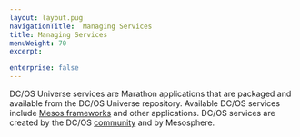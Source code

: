 ```yaml
---
layout: layout.pug
navigationTitle:  Managing Services
title: Managing Services
menuWeight: 70
excerpt:

enterprise: false
---
```


<!-- This source repo for this topic is https://github.com/dcos/dcos-docs -->


DC/OS Universe services are Marathon applications that are packaged and available from the DC/OS Universe repository. Available DC/OS services include [Mesos frameworks](http://mesos.apache.org/documentation/latest/frameworks/) and other applications. DC/OS services are created by the DC/OS [community](https://dcos.io/community/) and by Mesosphere. 
